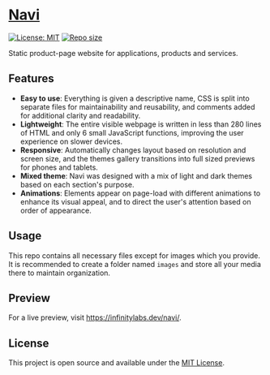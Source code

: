 # [Navi](https://www.infinitylabs.dev/comet/)

[![License: MIT](https://img.shields.io/badge/License-MIT-blue.svg)](https://opensource.org/licenses/MIT) [![Repo size](https://img.shields.io/github/repo-size/arlenegrace/navi)](https://github.com/arlenegrace/navi)

Static product-page website for applications, products and services.


## Features
- **Easy to use**: Everything is given a descriptive name, CSS is split into separate files for maintainability and reusability, and comments added for additional clarity and readability.
- **Lightweight**: The entire visible webpage is written in less than 280 lines of HTML and only 6 small JavaScript functions, improving the user experience on slower devices. 
- **Responsive**: Automatically changes layout based on resolution and screen size, and the themes gallery transitions into full sized previews for phones and tablets.
- **Mixed theme**: Navi was designed with a mix of light and dark themes based on each section's purpose.
- **Animations**: Elements appear on page-load with different animations to enhance its visual appeal, and to direct the user's attention based on order of appearance.


## Usage
This repo contains all necessary files except for images which you provide. It is recommended to create a folder named `images` and store all your media there to maintain organization.


## Preview
For a live preview, visit https://infinitylabs.dev/navi/.


## License
This project is open source and available under the [MIT License](LICENSE).
